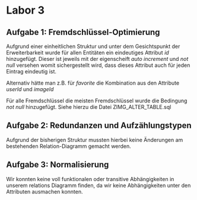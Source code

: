 # Labor 3


## Aufgabe 1: Fremdschlüssel-Optimierung

Aufgrund einer einheitlichen Struktur und unter dem Gesichtspunkt der Erweiterbarkeit 
wurde für allen Entitäten ein eindeutiges Attribut *id* hinzugefügt. Dieser ist jeweils mit der eigenscheift *auto increment* und *not null* versehen womit sichergestellt wird, dass dieses Attribut auch für jeden Eintrag eindeutig ist. 

Alternativ hätte man z.B. für *favorite* die Kombination aus den Attribute *userId* und *imageId* 

Für alle Fremdschlüssel die meisten Fremdschlüssel wurde die Bedingung *not null* hinzugefügt. Siehe hierzu die Datei ZIMG_ALTER_TABLE.sql 
 
## Aufgabe 2: Redundanzen und Aufzählungstypen

Aufgrund der bisherigen Struktur mussten hierbei keine Änderungen am bestehenden Relation-Diagramm gemacht werden. 


## Aufgabe 3: Normalisierung
Wir konnten keine voll funktionalen oder transitive Abhängigkeiten in unserem relations Diagramm finden, da wir keine Abhängigkeiten unter den Attributen ausmachen konnten.  